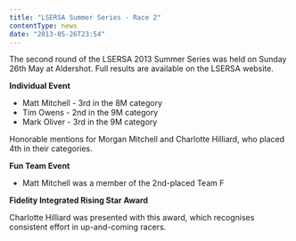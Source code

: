 ```yaml
---
title: "LSERSA Summer Series - Race 2"
contentType: news
date: "2013-05-26T23:54"
---
```


The second round of the LSERSA 2013 Summer Series was held on Sunday 26th May at Aldershot. Full results are available on the LSERSA website.

**Individual Event**
* Matt Mitchell - 3rd in the 8M category
* Tim Owens - 2nd in the 9M category
* Mark Oliver - 3rd in the 9M category

Honorable mentions for Morgan Mitchell and Charlotte Hilliard, who placed 4th in their categories.

**Fun Team Event**
* Matt Mitchell was a member of the 2nd-placed Team F

**Fidelity Integrated Rising Star Award**

Charlotte Hilliard was presented with this award, which recognises consistent effort in up-and-coming racers.

